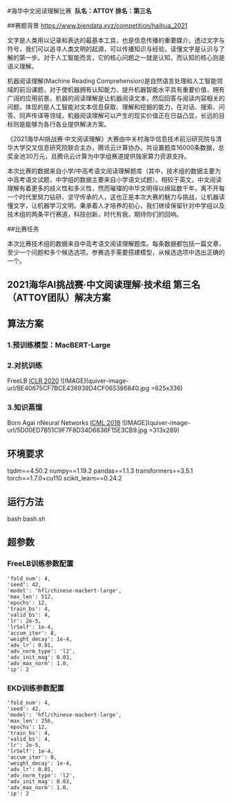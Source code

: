 #海华中文阅读理解比赛
​                                                                                     **队名：ATTOY** 
​                                                                                     **排名：第三名** 

##赛题背景
https://www.biendata.xyz/competition/haihua_2021

文字是人类用以记录和表达的最基本工具，也是信息传播的重要媒介。透过文字与符号，我们可以追寻人类文明的起源，可以传播知识与经验，读懂文字是认识与了解的第一步。对于人工智能而言，它的核心问题之一就是认知，而认知的核心则是语义理解。
 
机器阅读理解(Machine Reading Comprehension)是自然语言处理和人工智能领域的前沿课题，对于使机器拥有认知能力、提升机器智能水平具有重要价值，拥有广阔的应用前景。机器的阅读理解是让机器阅读文本，然后回答与阅读内容相关的问题，体现的是人工智能对文本信息获取、理解和挖掘的能力，在对话、搜索、问答、同声传译等领域，机器阅读理解可以产生的现实价值正在日益凸显，长远的目标则是能够为各行各业提供解决方案。
 
《2021海华AI挑战赛·中文阅读理解》大赛由中关村海华信息技术前沿研究院与清华大学交叉信息研究院联合主办，腾讯云计算协办。共设置题库16000条数据，总奖金池30万元，且腾讯云计算为中学组赛道提供独家算力资源支持。
 
本次比赛的数据来自小学/中高考语文阅读理解题库（其中，技术组的数据主要为中高考语文试题，中学组的数据主要来自小学语文试题）。相较于英文，中文阅读理解有着更多的歧义性和多义性，然而璀璨的中华文明得以绵延数千年，离不开每一个时代里努力钻研、坚守传承的人，这也正是本次大赛的魅力与挑战，让机器读懂文字，让机器学习文明。秉承着人才培养的初心，我们继续保留针对中学组以及技术组的两条平行赛道，科技创新，时代有我，期待你们的回响。
 
##比赛任务

本次比赛技术组的数据来自中高考语文阅读理解题库。每条数据都包括一篇文章，至少一个问题和多个候选选项。参赛选手需要搭建模型，从候选选项中选出正确的一个。
 
## 2021海华AI挑战赛·中文阅读理解·技术组 第三名（ATTOY团队）解决方案

## 算法方案
### 1.预训练模型：MacBERT-Large
### 2.对抗训练
FreeLB [ICLR 2020]
![IMAGE](quiver-image-url/BE40675CF7BCE438939D4CF065386840.jpg =625x336)
### 3.知识蒸馏
Born Agai nNeural Networks [ICML 2018]
![IMAGE](quiver-image-url/5D00ED7B51C9F7F8D34D6836F15E3CB9.jpg =313x289)

[ICLR 2020]: https://openreview.net/forum?id=BygzbyHFvB
[ICML 2018]: https://openreview.net/forum?id=H1EwisW_-r

## 环境要求
tqdm==4.50.2
numpy==1.19.2
pandas==1.1.3
transformers==3.5.1
torch==1.7.0+cu110
scikit_learn==0.24.2

## 运行方法
bash bash.sh

## 超参数
### FreeLB训练参数配置
    'fold_num': 4, 
    'seed': 42,
    'model': 'hfl/chinese-macbert-large', 
    'max_len': 512, 
    'epochs': 12,
    'train_bs': 4, 
    'valid_bs': 4,
    'lr': 2e-5,  
    'lrSelf': 1e-4,  
    'accum_iter': 8, 
    'weight_decay': 1e-4, 
    'adv_lr': 0.01,
    'adv_norm_type': 'l2',
    'adv_init_mag': 0.03,
    'adv_max_norm': 1.0,
    'ip': 2
### EKD训练参数配置
    'fold_num': 4, 
    'seed': 42,
    'model': 'hfl/chinese-macbert-large', 
    'max_len': 256, 
    'epochs': 12,
    'train_bs': 4, 
    'valid_bs': 4,
    'lr': 2e-5,  
    'lrSelf': 1e-4,  
    'accum_iter': 8, 
    'weight_decay': 1e-4, 
    'adv_lr': 0.01,
    'adv_norm_type': 'l2',
    'adv_init_mag': 0.03,
    'adv_max_norm': 1.0,
    'ip': 2